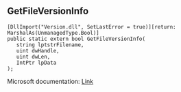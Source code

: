 ## GetFileVersionInfo

```
[DllImport("Version.dll", SetLastError = true)][return: MarshalAs(UnmanagedType.Bool)]
public static extern bool GetFileVersionInfo(
   string lptstrFilename,
   uint dwHandle,
   uint dwLen,
   IntPtr lpData
);
```

Microsoft documentation: [Link](https://docs.microsoft.com/en-us/windows/win32/api/winver/nf-winver-getfileversioninfow)

